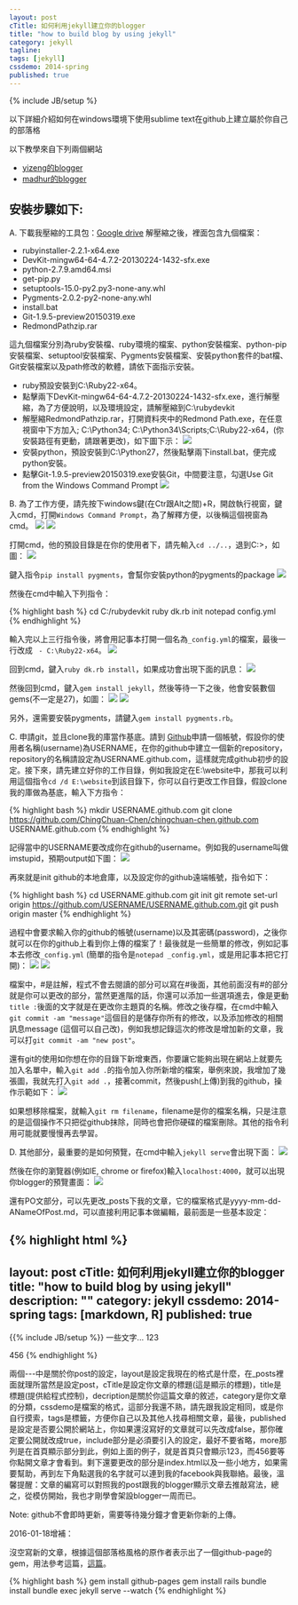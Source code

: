 ```yaml
---
layout: post
cTitle: 如何利用jekyll建立你的blogger
title: "how to build blog by using jekyll"
category: jekyll
tagline:
tags: [jekyll]
cssdemo: 2014-spring
published: true
---
```

{% include JB/setup %}

以下詳細介紹如何在windows環境下使用sublime text在github上建立屬於你自己的部落格

以下教學來自下列兩個網站

* [yizeng的blogger](http://yizeng.me/2013/05/10/setup-jekyll-on-windows/)
* [madhur的blogger](http://www.madhur.co.in/blog/2011/09/01/runningjekyllwindows.html)

<!-- more -->

## 安裝步驟如下:

A. 下載我壓縮的工具包：[Google drive](https://drive.google.com/open?id=0B1UBN4lCLHrVU3JOR0JDQ1J4Zmc)
解壓縮之後，裡面包含九個檔案：

* rubyinstaller-2.2.1-x64.exe
* DevKit-mingw64-64-4.7.2-20130224-1432-sfx.exe
* python-2.7.9.amd64.msi
* get-pip.py
* setuptools-15.0-py2.py3-none-any.whl
* Pygments-2.0.2-py2-none-any.whl
* install.bat
* Git-1.9.5-preview20150319.exe
* RedmondPathzip.rar

這九個檔案分別為ruby安裝檔、ruby環境的檔案、python安裝檔案、python-pip安裝檔案、setuptool安裝檔案、Pygments安裝檔案、安裝python套件的bat檔、Git安裝檔案以及path修改的軟體，請依下面指示安裝。

* ruby預設安裝到C:\Ruby22-x64。
* 點擊兩下DevKit-mingw64-64-4.7.2-20130224-1432-sfx.exe，進行解壓縮，為了方便說明，以及環境設定，請解壓縮到C:\rubydevkit
* 解壓縮RedmondPathzip.rar，打開資料夾中的Redmond Path.exe，在任意視窗中下方加入; C:\Python34; C:\Python34\Scripts;C:\Ruby22-x64，(你安裝路徑有更動，請跟著更改)，如下圖下示：
![](/images/path_setup.png)
* 安裝python，預設安裝到C:\Python27，然後點擊兩下install.bat，便完成python安裝。
* 點擊Git-1.9.5-preview20150319.exe安裝Git，中間要注意，勾選Use Git from the Windows Command Prompt
![](/images/git_install.PNG)

B. 為了工作方便，請先按下windows鍵(在Ctr跟Alt之間)+R，開啟執行視窗，鍵入cmd，打開`Windows Command Prompt`，為了解釋方便，以後稱這個視窗為cmd。
![](/images/cmd_1.png)
![](/images/cmd_2.png)

打開cmd，他的預設目錄是在你的使用者下，請先輸入`cd ../..`，退到C:\>，如圖：
![](/images/cmd_3.png)

鍵入指令`pip install pygments`，會幫你安裝python的pygments的package
![](/images/python_install_pygments.PNG)

然後在cmd中輸入下列指令：

{% highlight bash %}
cd C:/rubydevkit
ruby dk.rb init
notepad config.yml
{% endhighlight %}

輸入完以上三行指令後，將會用記事本打開一個名為`_config.yml`的檔案，最後一行改成 ` - C:\Ruby22-x64`。
![](/images/dk_rb_edit.png)

回到cmd，鍵入`ruby dk.rb install`，如果成功會出現下面的訊息：
![](/images/dk_rb_edit_2.png)

然後回到cmd，鍵入`gem install jekyll`，然後等待一下之後，他會安裝數個gems(不一定是27)，如圖：
![](/images/ruby_install_jekyll_1.png)
![](/images/ruby_install_jekyll_2.png)

另外，還需要安裝pygments，請鍵入`gem install pygments.rb`。

C. 申請git，並且clone我的庫當作基底。請到 [Github](https://github.com/)申請一個帳號，假設你的使用者名稱(username)為USERNAME，在你的github中建立一個新的repository，repository的名稱請設定為USERNAME.github.com，這樣就完成github初步的設定。接下來，請先建立好你的工作目錄，例如我設定在E:\website中，那我可以利用這個指令`cd /d E:\website`到該目錄下，你可以自行更改工作目錄，假設clone我的庫做為基底，輸入下方指令：

{% highlight bash %}
mkdir USERNAME.github.com
git clone https://github.com/ChingChuan-Chen/chingchuan-chen.github.com USERNAME.github.com
{% endhighlight %}

記得當中的USERNAME要改成你在github的username。例如我的username叫做imstupid，預期output如下圖：
![](/images/cmd_3.png)

再來就是init github的本地倉庫，以及設定你的github遠端帳號，指令如下：

{% highlight bash %}
cd USERNAME.github.com
git init
git remote set-url origin https://github.com/USERNAME/USERNAME.github.com.git
git push origin master
{% endhighlight %}

過程中會要求輸入你的github的帳號(username)以及其密碼(password)，之後你就可以在你的github上看到你上傳的檔案了！最後就是一些簡單的修改，例如記事本去修改`_config.yml` (簡單的指令是`notepad _config.yml`，或是用記事本把它打開)：
![](/images/config.png)
![](/images/config2.png)

檔案中，#是註解，程式不會去閱讀的部分可以寫在#後面，其他前面沒有#的部分就是你可以更改的部分，當然更進階的話，你還可以添加一些選項進去，像是更動`title :`後面的文字就是在更改你主題頁的名稱。修改之後存檔，在cmd中輸入`git commit -am "message"`這個目的是儲存你所有的修改，以及添加修改的相關訊息message (這個可以自己改)，例如我想記錄這次的修改是增加新的文章，我可以打`git commit -am "new post"`。

還有git的使用如你想在你的目錄下新增東西，你要讓它能夠出現在網站上就要先加入名單中，輸入`git add .`的指令加入你所新增的檔案，舉例來說，我增加了幾張圖，我就先打入`git add .`，接著commit，然後push(上傳)到我的github，操作示範如下：
![](/images/cmd_5.png)

如果想移除檔案，就輸入`git rm filename`，filename是你的檔案名稱，只是注意的是這個操作不只把從github抹除，同時也會把你硬碟的檔案刪除。其他的指令利用可能就要慢慢再去學習。

D. 其他部分，最重要的是如何預覽，在cmd中輸入`jekyll serve`會出現下面：
![](/images/cmd_6.png)

然後在你的瀏覽器(例如IE, chrome or firefox)輸入`localhost:4000`，就可以出現你blogger的預覽畫面：
![](/images/browser.png)

還有PO文部分，可以先更改_posts下我的文章，它的檔案格式是yyyy-mm-dd-ANameOfPost.md，可以直接利用記事本做編輯，最前面是一些基本設定：

{% highlight html %}
---
layout: post
cTitle: 如何利用jekyll建立你的blogger
title: "how to build blog by using jekyll"
description: ""
category: jekyll
cssdemo: 2014-spring
tags: [markdown, R]
published: true
---
{{% include JB/setup %}}
一些文字...
123
<!-- more -->
456
{% endhighlight %}

兩個---中是關於你post的設定，layout是設定我現在的格式是什麼，在_posts裡面就理所當然是設定post，cTitle是設定你文章的標題(這是顯示的標題)，title是標題(提供給程式控制)，decription是關於你這篇文章的敘述，category是你文章的分類，cssdemo是檔案的格式，這部分我還不熟，請先跟我設定相同，或是你自行摸索，tags是標籤，方便你自己以及其他人找尋相關文章，最後，published是設定是否要公開於網站上，你如果還沒寫好的文章就可以先改成false，那你確定要公開就改成true，include部分是必須要引入的設定，最好不要省略，more那列是在首頁顯示部分到此，例如上面的例子，就是首頁只會顯示123，而456要等你點開文章才會看到。剩下還要更改的部分是index.html以及一些小地方，如果需要幫助，再到左下角點選我的名字就可以連到我的facebook與我聯絡。最後，溫馨提醒：文章的編寫可以對照我的post跟我的blogger顯示文章去推敲寫法，總之，從模仿開始，我也才剛學會架設blogger一周而已。

Note: github不會即時更新，需要等待幾分鐘才會更新你新的上傳。

2016-01-18增補：

沒空寫新的文章，根據這個部落格風格的原作者表示出了一個github-page的gem，用法參考這篇，[這篇](http://wcc723.github.io/jekyll/2014/09/05/github-page)。

{% highlight bash %}
gem install github-pages
gem install rails
bundle install
bundle exec jekyll serve --watch
{% endhighlight %}
